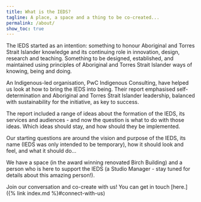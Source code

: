 ```yaml
---
title: What is the IEDS?
tagline: A place, a space and a thing to be co-created...
permalink: /about/
show_toc: true
---
```


The IEDS started as an intention: something to honour Aboriginal and Torres Strait Islander knowledge and its continuing role in innovation, design, research and teaching. Something to be designed, established, and maintained using principles of Aboriginal and Torres Strait Islander ways of knowing, being and doing.

An Indigenous-led organisation, PwC Indigenous Consulting, have helped us look at how to bring the IEDS into being. Their report emphasised self-determination and Aboriginal and Torres Strait Islander leadership, balanced with sustainability for the initiative, as key to success. 

The report included a range of ideas about the formation of the IEDS, its services and audiences - and now the question is what to do with those ideas. Which ideas should stay, and how should they be implemented. 

Our starting questions are around the vision and purpose of the IEDS, its name (IEDS was only intended to be temporary), how it should look and feel, and what it should do...

We have a space (in the award winning renovated Birch Building) and a person who is here to support the IEDS (a Studio Manager - stay tuned for details about this amazing person!).

Join our conversation and co-create with us! You can get in touch [here.]({% link index.md %}#connect-with-us)
